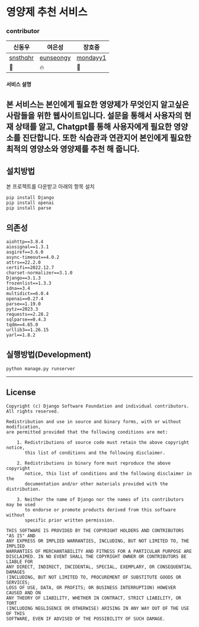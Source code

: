 # 영양제 추천 서비스
### contributor
|신동우|여은성|장호중|
|------|---|---|
| [snsthqhr](https://github.com/snsthqhr)              |      [eunseongy](https://github.com/eunseongy)         |   [mondayy1](https://github.com/mondayy1)      |
| 🌴                                               | 🔥                                               | 📖                                               |



#### 서비스 설명
본 서비스는 본인에게 필요한 영양제가 무엇인지 알고싶은 사람들을 위한 웹사이트입니다.
설문을 통해서 사용자의 현재 상태를 알고, Chatgpt를 통해 사용자에게 필요한 영양소를 진단합니다.
또한 식습관과 연관지어 본인에게 필요한 최적의 영양소와 영양제를 추천 해 줍니다.
-----
## 설치방법
본 프로젝트를 다운받고 아래의 항목 설치
```
pip install Django
pip install openai
pip install parse
```

## 의존성
```
aiohttp==3.8.4
aiosignal==1.3.1
asgiref==3.6.0
async-timeout==4.0.2
attrs==22.2.0
certifi==2022.12.7
charset-normalizer==3.1.0
Django==3.1.3
frozenlist==1.3.3
idna==3.4
multidict==6.0.4
openai==0.27.4
parse==1.19.0
pytz==2023.3
requests==2.28.2
sqlparse==0.4.3
tqdm==4.65.0
urllib3==1.26.15
yarl==1.8.2
```

## 실행방법(Development)
```
python manage.py runserver
```

----
## License
```
Copyright (c) Django Software Foundation and individual contributors.
All rights reserved.

Redistribution and use in source and binary forms, with or without modification,
are permitted provided that the following conditions are met:

    1. Redistributions of source code must retain the above copyright notice,
       this list of conditions and the following disclaimer.

    2. Redistributions in binary form must reproduce the above copyright
       notice, this list of conditions and the following disclaimer in the
       documentation and/or other materials provided with the distribution.

    3. Neither the name of Django nor the names of its contributors may be used
       to endorse or promote products derived from this software without
       specific prior written permission.

THIS SOFTWARE IS PROVIDED BY THE COPYRIGHT HOLDERS AND CONTRIBUTORS "AS IS" AND
ANY EXPRESS OR IMPLIED WARRANTIES, INCLUDING, BUT NOT LIMITED TO, THE IMPLIED
WARRANTIES OF MERCHANTABILITY AND FITNESS FOR A PARTICULAR PURPOSE ARE
DISCLAIMED. IN NO EVENT SHALL THE COPYRIGHT OWNER OR CONTRIBUTORS BE LIABLE FOR
ANY DIRECT, INDIRECT, INCIDENTAL, SPECIAL, EXEMPLARY, OR CONSEQUENTIAL DAMAGES
(INCLUDING, BUT NOT LIMITED TO, PROCUREMENT OF SUBSTITUTE GOODS OR SERVICES;
LOSS OF USE, DATA, OR PROFITS; OR BUSINESS INTERRUPTION) HOWEVER CAUSED AND ON
ANY THEORY OF LIABILITY, WHETHER IN CONTRACT, STRICT LIABILITY, OR TORT
(INCLUDING NEGLIGENCE OR OTHERWISE) ARISING IN ANY WAY OUT OF THE USE OF THIS
SOFTWARE, EVEN IF ADVISED OF THE POSSIBILITY OF SUCH DAMAGE.
```
